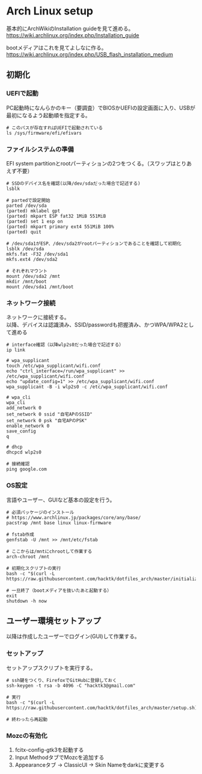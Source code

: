# Arch Linux setup

基本的にArchWikiのInstallation guideを見て進める。  
https://wiki.archlinux.org/index.php/Installation_guide

bootメディアはこれを見てよしなに作る。  
https://wiki.archlinux.org/index.php/USB_flash_installation_medium

## 初期化

### UEFIで起動
PC起動時になんらかのキー（要調査）でBIOSかUEFIの設定画面に入り、USBが最初になるよう起動順を指定する。

```
# このパスが存在すればUEFIで起動されている
ls /sys/firmware/efi/efivars
```

### ファイルシステムの準備
EFI system partitionとrootパーティションの2つをつくる。（スワップはとりあえず不要）

```
# SSDのデバイス名を確認(以降/dev/sdaだった場合で記述する)
lsblk

# partedで設定開始
parted /dev/sda
(parted) mklabel gpt
(parted) mkpart ESP fat32 1MiB 551MiB
(parted) set 1 esp on
(parted) mkpart primary ext4 551MiB 100%
(parted) quit

# /dev/sda1がESP、/dev/sda2がrootパーティションであることを確認して初期化
lsblk /dev/sda
mkfs.fat -F32 /dev/sda1
mkfs.ext4 /dev/sda2

# それぞれマウント
mount /dev/sda2 /mnt
mkdir /mnt/boot
mount /dev/sda1 /mnt/boot
```

### ネットワーク接続
ネットワークに接続する。  
以降、デバイスは認識済み、SSID/passwordも把握済み、かつWPA/WPA2として進める

```
# interface確認（以降wlp2s0だった場合で記述する）
ip link

# wpa_supplicant
touch /etc/wpa_supplicant/wifi.conf
echo "ctrl_interface=/run/wpa_supplicant" >> /etc/wpa_supplicant/wifi.conf
echo "update_config=1" >> /etc/wpa_supplicant/wifi.conf
wpa_supplicant -B -i wlp2s0 -c /etc/wpa_supplicant/wifi.conf

# wpa_cli
wpa_cli
add_network 0
set_network 0 ssid "自宅APのSSID"
set_network 0 psk "自宅APのPSK"
enable_network 0
save_config
q

# dhcp
dhcpcd wlp2s0

# 接続確認
ping google.com
```

### OS設定
言語やユーザー、GUIなど基本の設定を行う。

```
# 必須パッケージのインストール
# https://www.archlinux.jp/packages/core/any/base/
pacstrap /mnt base linux linux-firmware

# fstab作成
genfstab -U /mnt >> /mnt/etc/fstab

# ここからは/mntにchrootして作業する
arch-chroot /mnt

# 初期化スクリプトの実行
bash -c "$(curl -L https://raw.githubusercontent.com/hacktk/dotfiles_arch/master/initialize.sh)"

# 一旦終了（bootメディアを抜いたあと起動する）
exit
shutdown -h now
```

## ユーザー環境セットアップ

以降は作成したユーザーでログイン(GUI)して作業する。

### セットアップ
セットアップスクリプトを実行する。

```
# ssh鍵をつくり、FirefoxでGitHubに登録しておく
ssh-keygen -t rsa -b 4096 -C "hacktk3@gmail.com"

# 実行
bash -c "$(curl -L https://raw.githubusercontent.com/hacktk/dotfiles_arch/master/setup.sh)"

# 終わったら再起動
```

### Mozcの有効化

1. fcitx-config-gtk3を起動する
2. Input MethodタブでMozcを追加する
3. Appearanceタブ -> ClassicUI -> Skin Nameをdarkに変更する

